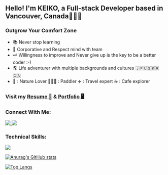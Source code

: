 
<h2>Hello! I'm KEIKO, a Full-stack Developer based in Vancouver, Canada👩🏻‍💻</h2>

<h3> Outgrow Your Comfort Zone </h3>
<ul>
    <li>📚 Never stop learning</li>
    <li>🦋 Corporative and Respect mind with team</li>
    <li>🗝️ Willingness to improve and Never give up is the key to be a better coder :-)</li>
    <li>🌎 Life adventurer with multiple backgrounds and cultures 🇯🇵🇺🇸🇰🇷🇨🇦</li>
    <li>🌿 : Nature Lover  🏄🏻‍♀️ : Paddler ✈️ : Travel expert ☕️ : Cafe explorer</li>
</ul>

<div>
    <h3>Visit my <a href="https://docs.google.com/document/d/1J5jGZkFjAulyzSPMdRm2Jo4kjCqujgO7iMi3KG__J_s/edit?usp=sharing">Resume 📄</a> & <a href="https://keikoshimizu.dev/">Portfolio 🖥️</a></h3>
</div>
<div>
    <h3>Connect With Me:</h3>
    <a href="https://www.linkedin.com/in/keikoshimizu/">
        <img src="https://skillicons.dev/icons?i=linkedin"/>
    </a>
    <a href="https://www.threads.net/@keei0613">
        <img src="https://skillicons.dev/icons?i=threads"/>
    </a>
</div>



<h3>Technical Skills:</h3>
<p>
        <img src="https://skillicons.dev/icons?i=js,typescript,html,css,sass,react,nextjs,wordpress,nodejs,express,mongodb,firebase,git,postman,figma"/>
</p>

[![Anurag's GitHub stats](https://github-readme-stats.vercel.app/api?username=KeikoShimizu&count_private=true&show_icons=true&theme=radical)](https://github.com/KeikoShimizu/github-readme-stats)

[![Top Langs](https://github-readme-stats.vercel.app/api/top-langs/?username=KeikoShimizu&layout=compact&theme=radical)](https://github.com/KeikoShimizu/github-readme-stats)
